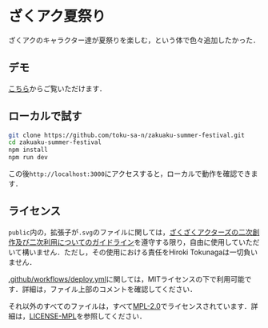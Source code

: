 # ざくアク夏祭り

ざくアクのキャラクター達が夏祭りを楽しむ，という体で色々追加したかった．

## デモ

[こちら](https://toku-sa-n.github.io/zakuaku-summer-festival/)からご覧いただけます．

## ローカルで試す

```bash
git clone https://github.com/toku-sa-n/zakuaku-summer-festival.git
cd zakuaku-summer-festival
npm install
npm run dev
```

この後`http://localhost:3000`にアクセスすると，ローカルで動作を確認できます．

## ライセンス

`public`内の，拡張子が`.svg`のファイルに関しては，[ざくざくアクターズの二次創作及び二次利用についてのガイドライン](http://blog.livedoor.jp/hamusuta_rpg/archives/5635947.html)を遵守する限り，自由に使用していただいて構いません．ただし，その使用における責任をHiroki Tokunagaは一切負いません．

[.github/workflows/deploy.yml](.github/workflows/deploy.yml)に関しては，MITライセンスの下で利用可能です．詳細は，ファイル上部のコメントを確認してください．

それ以外のすべてのファイルは，すべて[MPL-2.0](https://www.mozilla.org/en-US/MPL/2.0/)でライセンスされています．詳細は，[LICENSE-MPL](LICENSE-MPL)を参照してください．
